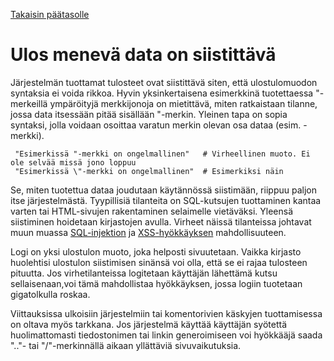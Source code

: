 [Takaisin päätasolle](./../README.md)

# Ulos menevä data on siistittävä

Järjestelmän tuottamat tulosteet ovat siistittävä siten, että ulostulomuodon
syntaksia ei voida rikkoa. Hyvin yksinkertaisena esimerkkinä tuotettaessa
"-merkeillä ympäröityjä merkkijonoja on mietittävä, miten ratkaistaan tilanne,
jossa data itsessään pitää sisällään "-merkin. Yleinen tapa on sopia syntaksi,
jolla voidaan osoittaa varatun merkin olevan osa dataa (esim. \-merkki).

     "Esimerkissä "-merkki on ongelmallinen"   # Virheellinen muoto. Ei ole selvää missä jono loppuu
     "Esimerkissä \"-merkki on ongelmallinen"  # Esimerkiksi näin

Se, miten tuotettua dataa joudutaan käytännössä siistimään, riippuu paljon itse
järjestelmästä. Tyypillisiä tilanteita on SQL-kutsujen tuottaminen kantaa varten
tai HTML-sivujen rakentaminen selaimelle vietäväksi. Yleensä siistiminen
hoidetaan kirjastojen avulla. Virheet näissä tilanteissa johtavat muun muassa
[SQL-injektion](https://owasp.org/www-community/attacks/SQL_Injection) ja
[XSS-hyökkäyksen](https://owasp.org/www-project-top-ten/OWASP_Top_Ten_2017/Top_10-2017_A7-Cross-Site_Scripting_(XSS))
mahdollisuuteen.

Logi on yksi ulostulon muoto, joka helposti sivuutetaan. Vaikka kirjasto
huolehtisi ulostulon siistimisen sinänsä voi olla, että se ei rajaa tulosteen
pituutta. Jos virhetilanteissa logitetaan käyttäjän lähettämä kutsu
sellaisenaan,voi tämä mahdollistaa hyökkäyksen, jossa logiin tuotetaan
gigatolkulla roskaa.

Viittauksissa ulkoisiin järjestelmiin tai komentorivien käskyjen tuottamisessa
on oltava myös tarkkana. Jos järjestelmä käyttää käyttäjän syötettä
huolimattomasti tiedostonimen tai linkin generoimiseen voi hyökkääjä saada ".."-
tai "/"-merkinnällä aikaan yllättäviä sivuvaikutuksia.
